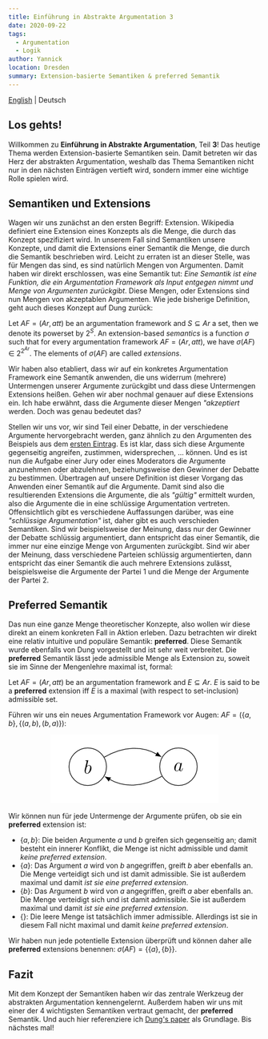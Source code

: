 ```yaml
---
title: Einführung in Abstrakte Argumentation 3
date: 2020-09-22
tags: 
  - Argumentation
  - Logik
author: Yannick
location: Dresden
summary: Extension-basierte Semantiken & preferred Semantik
---
```


[English](/en/2020/09/22/itaa3/) | Deutsch

## Los gehts!
Willkommen zu **Einführung in Abstrakte Argumentation**, Teil **3**!
Das heutige Thema werden Extension-basierte Semantiken sein. Damit betreten wir das Herz der abstrakten Argumentation, weshalb das Thema Semantiken nicht nur in den nächsten Einträgen vertieft wird, sondern immer eine wichtige Rolle spielen wird.

## Semantiken und Extensions
Wagen wir uns zunächst an den ersten Begriff: Extension. Wikipedia definiert eine Extension eines Konzepts als die Menge, die durch das Konzept spezifiziert wird. In unserem Fall sind Semantiken unsere Konzepte, und damit die Extensions einer Semantik die Menge, die durch die Semantik beschrieben wird. Leicht zu erraten ist an dieser Stelle, was für Mengen das sind, es sind natürlich Mengen von Argumenten. Damit haben wir direkt erschlossen, was eine Semantik tut: *Eine Semantik ist eine Funktion, die ein Argumentation Framework als Input entgegen nimmt und Menge von Argumenten zurückgibt*. Diese Mengen, oder Extensions sind nun Mengen von akzeptablen Argumenten. Wie jede bisherige Definition, geht auch dieses Konzept auf Dung zurück:

Let $AF=(Ar, att)$ be an argumentation framework and  $S \subseteq Ar$ a set,
then we denote its powerset by $2^S$.
An extension-based *semantics* is a function $\sigma$ such that for every
argumentation framework $AF = (Ar,att)$, we have $\sigma(AF)$ $\in$ $2^{2^{Ar}}$.
The elements of $\sigma(AF)$ are called *extensions*.

Wir haben also etabliert, dass wir auf ein konkretes Argumentation Framework eine Semantik anwenden, die uns widerrum (mehrere) Untermengen unserer Argumente zurückgibt und dass diese Untermengen Extensions heißen. Gehen wir aber nochmal genauer auf diese Extensions ein. Ich habe erwähnt, dass die Argumente dieser Mengen *"akzeptiert* werden. Doch was genau bedeutet das?

Stellen wir uns vor, wir sind Teil einer Debatte, in der verschiedene Argumente hervorgebracht werden, ganz ähnlich zu den Argumenten des Beispiels aus dem [ersten Eintrag](/2020/09/03/itaa1/). Es ist klar, dass sich diese Argumente gegenseitig angreifen, zustimmen, widersprechen, ... können. Und es ist nun die Aufgabe einer Jury oder eines Moderators die Argumente anzunehmen oder abzulehnen, beziehungsweise den Gewinner der Debatte zu bestimmen. Übertragen auf unsere Definition ist dieser Vorgang das Anwenden einer Semantik auf die Argumente. Damit sind also die resultierenden Extensions die Argumente, die als *"gültig"* ermittelt wurden, also die Argumente die in eine schlüssige Argumentation vertreten. Offensichtlich gibt es verschiedene Auffassungen darüber, was eine *"schlüssige Argumentation"* ist, daher gibt es auch verschieden Semantiken. Sind wir beispielsweise der Meinung, dass nur der Gewinner der Debatte schlüssig argumentiert, dann entspricht das einer Semantik, die immer nur eine einzige Menge von Argumenten zurückgibt. Sind wir aber der Meinung, dass verschiedene Parteien schlüssig argumentierten, dann entspricht das einer Semantik die auch mehrere Extensions zulässt, beispielsweise die Argumente der Partei 1 und die Menge der Argumente der Partei 2.

## Preferred Semantik
Das nun eine ganze Menge theoretischer Konzepte, also wollen wir diese direkt an einem konkreten Fall in Aktion erleben.
Dazu betrachten wir direkt eine relativ intuitive und populäre Semantik: **preferred**. Diese Semantik wurde ebenfalls von Dung vorgestellt und ist sehr weit verbreitet. Die **preferred** Semantik lässt jede admissible Menge als Extension zu, soweit sie im Sinne der Mengenlehre maximal ist, formal:

Let $AF = (Ar, att)$ be an argumentation framework and $E \subseteq Ar$. $E$ is said to be a **preferred** extension iff $E$ is a maximal (with respect to set-inclusion) admissible set.

Führen wir uns ein neues Argumentation Framework vor Augen: $AF = (\lbrace a,b\rbrace,\lbrace(a,b),(b,a)\rbrace)$:

<div style="text-align:center"><img src="../assets/itaa3-1.png" /></div>

Wir können nun für jede Untermenge der Argumente prüfen, ob sie ein **preferred** extension ist:

- $\lbrace a,b\rbrace$: Die beiden Argumente $a$ und $b$ greifen sich gegenseitig an; damit besteht ein innerer Konflikt, die Menge ist nicht admissible und damit *keine preferred extension*.
- $\lbrace a\rbrace$: Das Argument $a$ wird von $b$ angegriffen, greift $b$ aber ebenfalls an. Die Menge verteidigt sich und ist damit admissible. Sie ist außerdem maximal und damit *ist sie eine preferred extension*.
- $\lbrace b\rbrace$: Das Argument $b$ wird von $a$ angegriffen, greift $a$ aber ebenfalls an. Die Menge verteidigt sich und ist damit admissible. Sie ist außerdem maximal und damit *ist sie eine preferred extension*.
- $\lbrace\rbrace$: Die leere Menge ist tatsächlich immer admissible. Allerdings ist sie in diesem Fall nicht maximal und damit *keine preferred extension*.

Wir haben nun jede potentielle Extension überprüft und können daher alle **preferred** extensions benennen: $\sigma(AF) = \lbrace\lbrace a\rbrace,\lbrace b\rbrace\rbrace$.

## Fazit

Mit dem Konzept der Semantiken haben wir das zentrale Werkzeug der abstrakten Argumentation kennengelernt. Außerdem haben wir uns mit einer der 4 wichtigsten Semantiken vertraut gemacht, der **preferred** Semantik.
Und auch hier referenziere ich [Dung's paper](https://www.sciencedirect.com/science/article/pii/000437029400041X) als Grundlage. Bis nächstes mal!